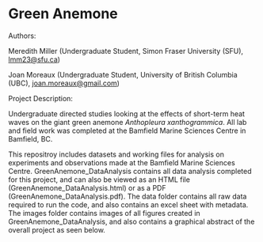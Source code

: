# Green Anemone

Authors: 

Meredith Miller (Undergraduate Student, Simon Fraser University (SFU), lmm23@sfu.ca)

Joan Moreaux (Undergraduate Student, University of British Columbia (UBC), joan.moreaux@gmail.com)

Project Description:

Undergraduate directed studies looking at the effects of short-term heat waves on the giant green anemone *Anthopleura xanthogrammica*. All lab and field work was completed at the Bamfield Marine Sciences Centre in Bamfield, BC. 

This repositroy includes datasets and working files for analysis on experiments and observations made at the Bamfield Marine Sciences Centre. GreenAnemone_DataAnalysis contains all data analysis completed for this project, and can also be viewed as an HTML file (GreenAnemone_DataAnalysis.html) or as a PDF (GreenAnemone_DataAnalysis.pdf). The data folder contains all raw data required to run the code, and also contains an excel sheet with metadata. The images folder contains images of all figures created in GreenAnemone_DataAnalysis, and also contains a graphical abstract of the overall project as seen below. 
